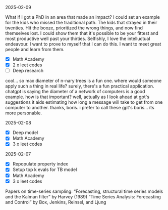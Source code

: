 2025-02-09

What if I got a PhD in an area that made an impact? I could set an example for the kids
who missed the traditional path. The kids that strayed in their twenties. Hit the booze, 
prioritized the wrong things, and now find themselves lost. I could show them that it's possible
to be your fittest and most productive well past your thirties. Selfishly, I love the intelluctual
endeavour. I want to prove to myself that I can do this. I want to meet great people and learn from them.

- [x] Math Academy
- [x] 2 x leet codes
- [ ] Deep research

cool... so max diameter of n-nary trees is a fun one. where would someone apply such a thing in real life?
surely, there's a fun practical application. chatgpt is saying the diameter of a network of computers is a good example.
how is that important? well, actually as I look ahead at gpt's suggestions it aids estimating how long a message
will take to get from one computer to another. thanks, boris. i prefer to call these gpt's boris... its more personable. 

2025-02-08

- [x] Deep model
- [x] Math Academy
- [x] 3 x leet codes

2025-02-07

- [x] Repopulate property index
- [x] Setup top k evals for TB model
- [x] Math Academy
- [x] 3 x leet codes

Papers on time-series sampling:
“Forecasting, structural time series models and the Kalman filter” by Harvey (1989)
“Time Series Analysis: Forecasting and Control” by Box, Jenkins, Reinsel, and Ljung

